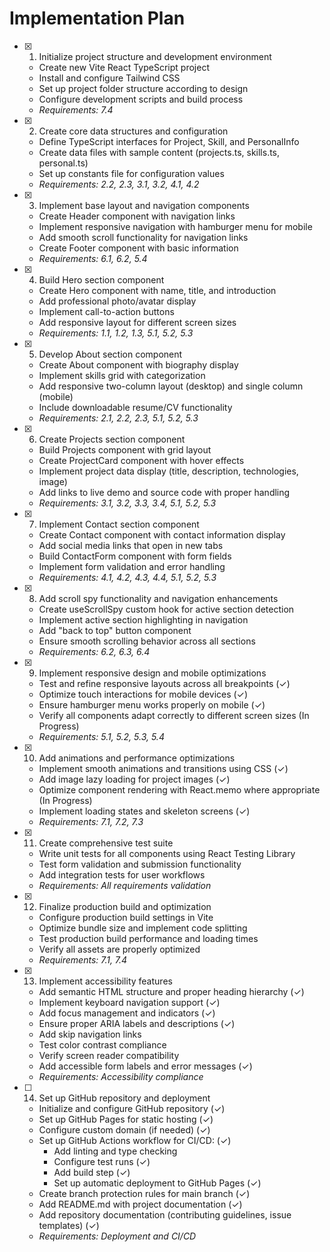 # Implementation Plan

- [x] 1. Initialize project structure and development environment

  - Create new Vite React TypeScript project
  - Install and configure Tailwind CSS
  - Set up project folder structure according to design
  - Configure development scripts and build process
  - *Requirements: 7.4*

- [x] 2. Create core data structures and configuration

  - Define TypeScript interfaces for Project, Skill, and PersonalInfo
  - Create data files with sample content (projects.ts, skills.ts, personal.ts)
  - Set up constants file for configuration values
  - *Requirements: 2.2, 2.3, 3.1, 3.2, 4.1, 4.2*

- [x] 3. Implement base layout and navigation components

  - Create Header component with navigation links
  - Implement responsive navigation with hamburger menu for mobile
  - Add smooth scroll functionality for navigation links
  - Create Footer component with basic information
  - *Requirements: 6.1, 6.2, 5.4*

- [x] 4. Build Hero section component

  - Create Hero component with name, title, and introduction
  - Add professional photo/avatar display
  - Implement call-to-action buttons
  - Add responsive layout for different screen sizes
  - *Requirements: 1.1, 1.2, 1.3, 5.1, 5.2, 5.3*

- [x] 5. Develop About section component

  - Create About component with biography display
  - Implement skills grid with categorization
  - Add responsive two-column layout (desktop) and single column (mobile)
  - Include downloadable resume/CV functionality
  - *Requirements: 2.1, 2.2, 2.3, 5.1, 5.2, 5.3*

- [x] 6. Create Projects section component

  - Build Projects component with grid layout
  - Create ProjectCard component with hover effects
  - Implement project data display (title, description, technologies, image)
  - Add links to live demo and source code with proper handling
  - *Requirements: 3.1, 3.2, 3.3, 3.4, 5.1, 5.2, 5.3*

- [x] 7. Implement Contact section component

  - Create Contact component with contact information display
  - Add social media links that open in new tabs
  - Build ContactForm component with form fields
  - Implement form validation and error handling
  - *Requirements: 4.1, 4.2, 4.3, 4.4, 5.1, 5.2, 5.3*

- [x] 8. Add scroll spy functionality and navigation enhancements

  - Create useScrollSpy custom hook for active section detection
  - Implement active section highlighting in navigation
  - Add "back to top" button component
  - Ensure smooth scrolling behavior across all sections
  - *Requirements: 6.2, 6.3, 6.4*

- [x] 9. Implement responsive design and mobile optimizations

  - Test and refine responsive layouts across all breakpoints (✓)
  - Optimize touch interactions for mobile devices (✓)
  - Ensure hamburger menu works properly on mobile (✓)
  - Verify all components adapt correctly to different screen sizes (In Progress)
  - *Requirements: 5.1, 5.2, 5.3, 5.4*

- [x] 10. Add animations and performance optimizations

  - Implement smooth animations and transitions using CSS (✓)
  - Add image lazy loading for project images (✓)
  - Optimize component rendering with React.memo where appropriate (In Progress)
  - Implement loading states and skeleton screens (✓)
  - *Requirements: 7.1, 7.2, 7.3*

- [x] 11. Create comprehensive test suite

  - Write unit tests for all components using React Testing Library
  - Test form validation and submission functionality
  - Add integration tests for user workflows
  - *Requirements: All requirements validation*

- [x] 12. Finalize production build and optimization

  - Configure production build settings in Vite
  - Optimize bundle size and implement code splitting
  - Test production build performance and loading times
  - Verify all assets are properly optimized
  - *Requirements: 7.1, 7.4*

- [x] 13. Implement accessibility features

  - Add semantic HTML structure and proper heading hierarchy (✓)
  - Implement keyboard navigation support (✓)
  - Add focus management and indicators (✓)
  - Ensure proper ARIA labels and descriptions (✓)
  - Add skip navigation links
  - Test color contrast compliance
  - Verify screen reader compatibility
  - Add accessible form labels and error messages (✓)
  - *Requirements: Accessibility compliance*

- [ ] 14. Set up GitHub repository and deployment

  - Initialize and configure GitHub repository (✓)
  - Set up GitHub Pages for static hosting (✓)
  - Configure custom domain (if needed) (✓)
  - Set up GitHub Actions workflow for CI/CD: (✓)
    - Add linting and type checking
    - Configure test runs (✓)
    - Add build step (✓)
    - Set up automatic deployment to GitHub Pages (✓)
  - Create branch protection rules for main branch (✓)
  - Add README.md with project documentation (✓)
  - Add repository documentation (contributing guidelines, issue templates) (✓)
  - *Requirements: Deployment and CI/CD*

